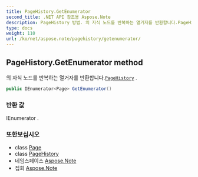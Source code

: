 ```yaml
---
title: PageHistory.GetEnumerator
second_title: .NET API 참조용 Aspose.Note
description: PageHistory 방법. 의 자식 노드를 반복하는 열거자를 반환합니다.PageHistory .
type: docs
weight: 110
url: /ko/net/aspose.note/pagehistory/getenumerator/
---
```

## PageHistory.GetEnumerator method

의 자식 노드를 반복하는 열거자를 반환합니다.[`PageHistory`](../) .

```csharp
public IEnumerator<Page> GetEnumerator()
```

### 반환 값

IEnumerator .

### 또한보십시오

* class [Page](../../page/)
* class [PageHistory](../)
* 네임스페이스 [Aspose.Note](../../pagehistory/)
* 집회 [Aspose.Note](../../../)


